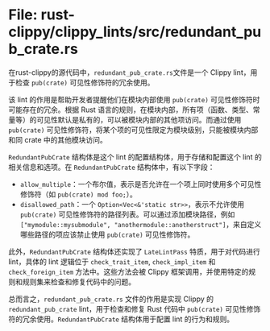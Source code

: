# File: rust-clippy/clippy_lints/src/redundant_pub_crate.rs

在rust-clippy的源代码中，`redundant_pub_crate.rs`文件是一个 Clippy lint，用于检查 `pub(crate)` 可见性修饰符的冗余使用。

该 lint 的作用是帮助开发者提醒他们在模块内部使用 `pub(crate)` 可见性修饰符时可能存在的冗余。根据 Rust 语言的规则，在模块内部，所有项（函数、类型、常量等）的可见性默认是私有的，可以被模块内部的其他项访问。而通过使用 `pub(crate)` 可见性修饰符，将某个项的可见性限定为模块级别，只能被模块内部和同 crate 中的其他模块访问。

`RedundantPubCrate` 结构体是这个 lint 的配置结构体，用于存储和配置这个 lint 的相关信息和选项。在 `RedundantPubCrate` 结构体中，有以下字段：

- `allow_multiple`：一个布尔值，表示是否允许在一个项上同时使用多个可见性修饰符（如 `pub(crate) mod foo;`）。
- `disallowed_path`：一个 `Option<Vec<&'static str>>`，表示不允许使用 `pub(crate)` 可见性修饰符的路径列表。可以通过添加模块路径，例如 `["mymodule::mysubmodule", "anothermodule::anotherstruct"]`，来自定义哪些路径的项应该禁止使用 `pub(crate)` 可见性修饰符。

此外，`RedundantPubCrate` 结构体还实现了 `LateLintPass` 特质，用于对代码进行 lint，具体的 lint 逻辑位于 `check_trait_item`, `check_impl_item` 和 `check_foreign_item` 方法中。这些方法会被 Clippy 框架调用，并使用特定的规则和规则集来检查和修复代码中的问题。

总而言之，`redundant_pub_crate.rs` 文件的作用是实现 Clippy 的 `redundant_pub_crate` lint，用于检查和修复 Rust 代码中 `pub(crate)` 可见性修饰符的冗余使用。`RedundantPubCrate` 结构体用于配置 lint 的行为和规则。

